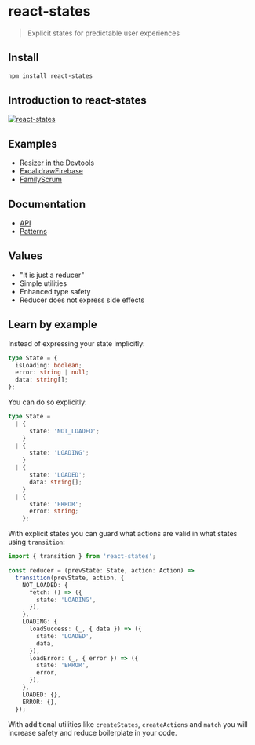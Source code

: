 # react-states

> Explicit states for predictable user experiences

## Install

```sh
npm install react-states
```

## Introduction to react-states

[![react-states](https://img.youtube.com/vi/4M--Kp41CjI/0.jpg)](https://www.youtube.com/watch?v=4M--Kp41CjI)

## Examples

- [Resizer in the Devtools](./src/devtools//Resizer.tsx)
- [ExcalidrawFirebase](https://github.com/codesandbox/excalidraw-firebase/tree/main/src)
- [FamilyScrum](https://github.com/christianalfoni/family-scrum-v2/tree/main/src)

## Documentation

- [API](./docs/api.md)
- [Patterns](./docs/patterns.md)

## Values

- "It is just a reducer"
- Simple utilities
- Enhanced type safety
- Reducer does not express side effects

## Learn by example

Instead of expressing your state implicitly:

```ts
type State = {
  isLoading: boolean;
  error: string | null;
  data: string[];
};
```

You can do so explicitly:

```ts
type State =
  | {
      state: 'NOT_LOADED';
    }
  | {
      state: 'LOADING';
    }
  | {
      state: 'LOADED';
      data: string[];
    }
  | {
      state: 'ERROR';
      error: string;
    };
```

With explicit states you can guard what actions are valid in what states using `transition`:

```ts
import { transition } from 'react-states';

const reducer = (prevState: State, action: Action) =>
  transition(prevState, action, {
    NOT_LOADED: {
      fetch: () => ({
        state: 'LOADING',
      }),
    },
    LOADING: {
      loadSuccess: (_, { data }) => ({
        state: 'LOADED',
        data,
      }),
      loadError: (_, { error }) => ({
        state: 'ERROR',
        error,
      }),
    },
    LOADED: {},
    ERROR: {},
  });
```

With additional utilities like `createStates`, `createActions` and `match` you will increase safety and reduce boilerplate in your code.
